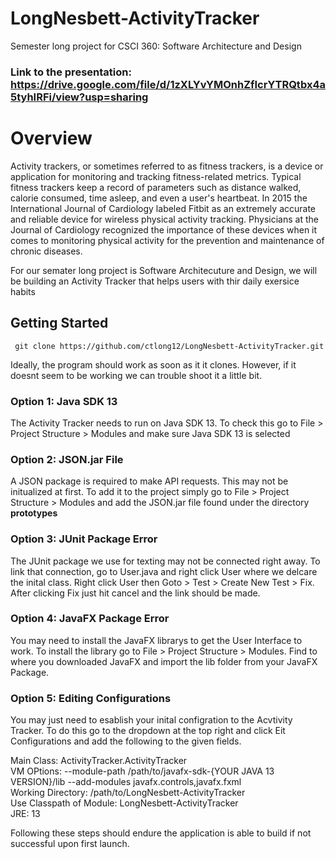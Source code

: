 # LongNesbett-ActivityTracker
Semester long project for CSCI 360: Software Architecture and Design

### Link to the presentation: https://drive.google.com/file/d/1zXLYvYMOnhZfIcrYTRQtbx4a5tyhIRFi/view?usp=sharing

# Overview
Activity trackers, or sometimes referred to as fitness trackers, is a device or application for monitoring and tracking fitness-related metrics. Typical fitness trackers keep a record of parameters such as distance walked, calorie consumed, time asleep, and even a user's heartbeat. In 2015 the International Journal of Cardiology labeled Fitbit as an extremely accurate and reliable device for wireless physical activity tracking. Physicians at the Journal of Cardiology recognized the importance of these devices when it comes to monitoring physical activity for the prevention and maintenance of chronic diseases. 

For our semater long project is Software Architecuture and Design, we will be building an Activity Tracker that helps users with thir daily exersice habits

## Getting Started

``` git clone https://github.com/ctlong12/LongNesbett-ActivityTracker.git```

Ideally, the program should work as soon as it it clones. However, if it doesnt seem to be working we can trouble shoot it a little bit. 

### Option 1: Java SDK 13
The Activity Tracker needs to run on Java SDK 13. To check this go to File > Project Structure > Modules and make sure Java SDK 13 is selected

### Option 2: JSON.jar File
A JSON package is required to make API requests. This may not be initualized at first. To add it to the project simply go to 
File > Project Structure > Modules and add the JSON.jar file found under the directory **prototypes**

### Option 3: JUnit Package Error
The JUnit package we use for texting may not be connected right away. To link that connection, go to User.java and right click User where we delcare the inital class. Right click User then Goto > Test > Create New Test > Fix. After clicking Fix just hit cancel and the link should be made. 

### Option 4: JavaFX Package Error
You may need to install the JavaFX librarys to get the User Interface to work. To install the library go to File > Project Structure > Modules. Find to where you downloaded JavaFX and import the lib folder from your JavaFX Package. 

### Option 5: Editing Configurations 
You may just need to esablish your inital configration to the Acvtivity Tracker. To do this go to the dropdown at the top right and click Eit Configurations and add the following to the given fields. 

Main Class: ActivityTracker.ActivityTracker<br>
VM OPtions: --module-path /path/to/javafx-sdk-{YOUR JAVA 13 VERSION}/lib --add-modules javafx.controls,javafx.fxml<br>
Working Directory: /path/to/LongNesbett-ActivityTracker<br>
Use Classpath of Module: LongNesbett-ActivityTracker<br>
JRE: 13<br>


Following these steps should endure the application is able to build if not successful upon first launch. 






